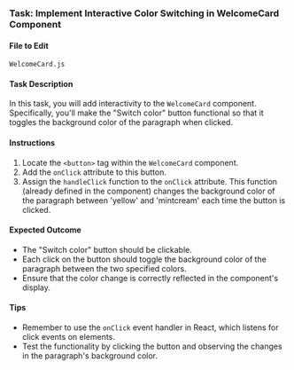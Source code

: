 ### Task: Implement Interactive Color Switching in WelcomeCard Component

#### File to Edit

`WelcomeCard.js`

#### Task Description

In this task, you will add interactivity to the `WelcomeCard` component. Specifically, you'll make the "Switch color" button functional so that it toggles the background color of the paragraph when clicked.

#### Instructions

1. Locate the `<button>` tag within the `WelcomeCard` component.
2. Add the `onClick` attribute to this button.
3. Assign the `handleClick` function to the `onClick` attribute. This function (already defined in the component) changes the background color of the paragraph between 'yellow' and 'mintcream' each time the button is clicked.

#### Expected Outcome

- The "Switch color" button should be clickable.
- Each click on the button should toggle the background color of the paragraph between the two specified colors.
- Ensure that the color change is correctly reflected in the component's display.

#### Tips

- Remember to use the `onClick` event handler in React, which listens for click events on elements.
- Test the functionality by clicking the button and observing the changes in the paragraph's background color.
